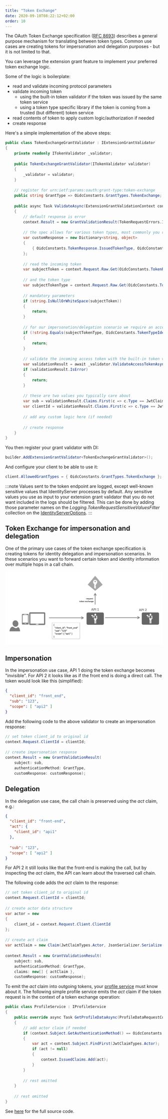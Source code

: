 ```yaml
---
title: "Token Exchange"
date: 2020-09-10T08:22:12+02:00
order: 10
---
```


The OAuth Token Exchange specification ([RFC 8693](https://tools.ietf.org/html/rfc8693)) describes a general purpose mechanism for translating between token types. Common use cases are creating tokens for impersonation and delegation purposes - but it is not limited to that.

You can leverage the extension grant feature to implement your preferred token exchange logic.

Some of the logic is boilerplate:

* read and validate incoming protocol parameters
* validate incoming token
    * using the built-in token validator if the token was issued by the same token service
    * using a token type specific library if the token is coming from a trusted (but different) token service
* read contents of token to apply custom logic/authorization if needed
* create response

Here's a simple implementation of the above steps:

```cs
public class TokenExchangeGrantValidator : IExtensionGrantValidator
{
    private readonly ITokenValidator _validator;

    public TokenExchangeGrantValidator(ITokenValidator validator)
    {
        _validator = validator;
    }

    // register for urn:ietf:params:oauth:grant-type:token-exchange
    public string GrantType => OidcConstants.GrantTypes.TokenExchange;
    
    public async Task ValidateAsync(ExtensionGrantValidationContext context)
    {
        // default response is error
        context.Result = new GrantValidationResult(TokenRequestErrors.InvalidRequest);
        
        // the spec allows for various token types, most commonly you return an access token
        var customResponse = new Dictionary<string, object>
        {
            { OidcConstants.TokenResponse.IssuedTokenType, OidcConstants.TokenTypeIdentifiers.AccessToken }
        };
        
        // read the incoming token
        var subjectToken = context.Request.Raw.Get(OidcConstants.TokenRequest.SubjectToken);
        
        // and the token type
        var subjectTokenType = context.Request.Raw.Get(OidcConstants.TokenRequest.SubjectTokenType);
        
        // mandatory parameters
        if (string.IsNullOrWhiteSpace(subjectToken))
        {
            return;
        }
        
        // for our impersonation/delegation scenario we require an access token
        if (!string.Equals(subjectTokenType, OidcConstants.TokenTypeIdentifiers.AccessToken))
        {
            return;
        }

        // validate the incoming access token with the built-in token validator
        var validationResult = await _validator.ValidateAccessTokenAsync(subjectToken);
        if (validationResult.IsError)
        {
            return;
        }

        // these are two values you typically care about
        var sub = validationResult.Claims.First(c => c.Type == JwtClaimTypes.Subject).Value;
        var clientId = validationResult.Claims.First(c => c.Type == JwtClaimTypes.ClientId).Value;
        
        // add any custom logic here (if needed)

        // create response
    }
}
```

You then register your grant validator with DI:

```cs
builder.AddExtensionGrantValidator<TokenExchangeGrantValidator>();
```

And configure your client to be able to use it:

```cs
client.AllowedGrantTypes = { OidcConstants.GrantTypes.TokenExchange };
```

:::note
Values sent to the token endpoint are logged, except well-known sensitive values that IdentityServer processes by default.
Any sensitive values you use as input to your extension grant validator that you do not want included in the logs should be filtered.
This can be done by adding those parameter names on the *Logging.TokenRequestSensitiveValuesFilter* collection on the [IdentityServerOptions](/identityserver/v5/reference/options#logging).
:::

## Token Exchange for impersonation and delegation
One of the primary use cases of the token exchange specification is creating tokens for identity delegation and impersonation scenarios. In these scenarios you want to forward certain token and identity information over multiple hops in a call chain.

![](images/token_exchange.png)

## Impersonation
In the impersonation use case, API 1 doing the token exchange becomes "invisible". For API 2 it looks like as if the front end is doing a direct call. The token would look like this (simplified):

```json
{
  "client_id": "front_end",
  "sub": "123",
  "scope": [ "api2" ]
}
```

Add the following code to the above validator to create an impersonation response:

```cs
// set token client_id to original id
context.Request.ClientId = clientId;

// create impersonation response
context.Result = new GrantValidationResult(
    subject: sub, 
    authenticationMethod: GrantType, 
    customResponse: customResponse);
```

## Delegation
In the delegation use case, the call chain is preserved using the *act* claim, e.g.: 

```json
{
  "client_id": "front-end",
  "act": {
    "client_id": "api1"
  },

  "sub": "123",
  "scope": [ "api2" ]
}
```

For API 2 it still looks like that the front-end is making the call, but by inspecting the *act* claim, the API can learn about the traversed call chain.

The following code adds the *act* claim to the response:

```cs
// set token client_id to original id
context.Request.ClientId = clientId;

// create actor data structure
var actor = new
{
    client_id = context.Request.Client.ClientId
};

// create act claim
var actClaim = new Claim(JwtClaimTypes.Actor, JsonSerializer.Serialize(actor), IdentityServerConstants.ClaimValueTypes.Json);

context.Result = new GrantValidationResult(
    subject: sub, 
    authenticationMethod: GrantType, 
    claims: new[] { actClaim },
    customResponse: customResponse);
```

To emit the *act* claim into outgoing tokens, your [profile service](/identityserver/v5/reference/services/profile_service) must know about it. The following simple profile service emits the *act* claim if the token request is in the context of a token exchange operation:

```cs
public class ProfileService : IProfileService
{
    public override async Task GetProfileDataAsync(ProfileDataRequestContext context)
    {
        // add actor claim if needed
        if (context.Subject.GetAuthenticationMethod() == OidcConstants.GrantTypes.TokenExchange)
        {
            var act = context.Subject.FindFirst(JwtClaimTypes.Actor);
            if (act != null)
            {
                context.IssuedClaims.Add(act);
            }
        }
        
        // rest omitted
    }

    // rest omitted
}
```

See [here](/identityserver/v5/samples/extension_grants) for the full source code.
